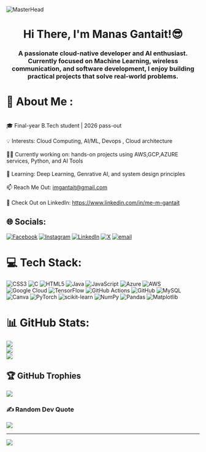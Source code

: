 ![MasterHead](https://user-images.githubusercontent.com/74038190/213910845-af37a709-8995-40d6-be59-724526e3c3d7.gif)
<h1 align="center">Hi There, I'm Manas Gantait!😎<br></h1>
<h3 align="center"> A passionate  cloud-native developer and AI enthusiast. Currently focused on Machine Learning, wireless communication, and software development, I enjoy building practical projects that solve real-world problems.</h3>


# 🦁 About Me :
<br>🎓 Final-year B.Tech student | 2026 pass-out<br><br>💡 Interests: Cloud Computing, AI/ML, Devops , Cloud architecture<br><br>👨‍💻 Currently working on: hands-on projects using AWS,GCP,AZURE services, Python, and AI Tools<br><br>🌱 Learning:  Deep Learning, Genrative AI, and system design principles<br><br>📫 Reach Me Out: imgantait@gmail.com<br><br>👔 Check Out on LinkedIn: https://www.linkedin.com/in/me-m-gantait

## 🌐 Socials:
[![Facebook](https://img.shields.io/badge/Facebook-%231877F2.svg?logo=Facebook&logoColor=white)](https://facebook.com/manas.gantait.8) [![Instagram](https://img.shields.io/badge/Instagram-%23E4405F.svg?logo=Instagram&logoColor=white)](https://instagram.com/immanas__) [![LinkedIn](https://img.shields.io/badge/LinkedIn-%230077B5.svg?logo=linkedin&logoColor=white)](https://linkedin.com/in/me-m-gantait) [![X](https://img.shields.io/badge/X-black.svg?logo=X&logoColor=white)](https://x.com/memanas__) [![email](https://img.shields.io/badge/Email-D14836?logo=gmail&logoColor=white)](mailto:imgantait@gmail.com) 

# 💻 Tech Stack:
![CSS3](https://img.shields.io/badge/css3-%231572B6.svg?style=for-the-badge&logo=css3&logoColor=white) ![C](https://img.shields.io/badge/c-%2300599C.svg?style=for-the-badge&logo=c&logoColor=white) ![HTML5](https://img.shields.io/badge/html5-%23E34F26.svg?style=for-the-badge&logo=html5&logoColor=white) ![Java](https://img.shields.io/badge/java-%23ED8B00.svg?style=for-the-badge&logo=openjdk&logoColor=white) ![JavaScript](https://img.shields.io/badge/javascript-%23323330.svg?style=for-the-badge&logo=javascript&logoColor=%23F7DF1E) ![Azure](https://img.shields.io/badge/azure-%230072C6.svg?style=for-the-badge&logo=microsoftazure&logoColor=white) ![AWS](https://img.shields.io/badge/AWS-%23FF9900.svg?style=for-the-badge&logo=amazon-aws&logoColor=white) ![Google Cloud](https://img.shields.io/badge/GoogleCloud-%234285F4.svg?style=for-the-badge&logo=google-cloud&logoColor=white) ![TensorFlow](https://img.shields.io/badge/TensorFlow-%23FF6F00.svg?style=for-the-badge&logo=TensorFlow&logoColor=white) ![GitHub Actions](https://img.shields.io/badge/github%20actions-%232671E5.svg?style=for-the-badge&logo=githubactions&logoColor=white) ![GitHub](https://img.shields.io/badge/github-%23121011.svg?style=for-the-badge&logo=github&logoColor=white) ![MySQL](https://img.shields.io/badge/mysql-4479A1.svg?style=for-the-badge&logo=mysql&logoColor=white) ![Canva](https://img.shields.io/badge/Canva-%2300C4CC.svg?style=for-the-badge&logo=Canva&logoColor=white) ![PyTorch](https://img.shields.io/badge/PyTorch-%23EE4C2C.svg?style=for-the-badge&logo=PyTorch&logoColor=white) ![scikit-learn](https://img.shields.io/badge/scikit--learn-%23F7931E.svg?style=for-the-badge&logo=scikit-learn&logoColor=white) ![NumPy](https://img.shields.io/badge/numpy-%23013243.svg?style=for-the-badge&logo=numpy&logoColor=white) ![Pandas](https://img.shields.io/badge/pandas-%23150458.svg?style=for-the-badge&logo=pandas&logoColor=white) ![Matplotlib](https://img.shields.io/badge/Matplotlib-%23ffffff.svg?style=for-the-badge&logo=Matplotlib&logoColor=black)
# 📊 GitHub Stats:
![](https://github-readme-stats.vercel.app/api?username=immanas&theme=shadow_red&hide_border=false&include_all_commits=false&count_private=false)<br/>
![](https://nirzak-streak-stats.vercel.app/?user=immanas&theme=shadow_red&hide_border=false)<br/>
![](https://github-readme-stats.vercel.app/api/top-langs/?username=immanas&theme=shadow_red&hide_border=false&include_all_commits=false&count_private=false&layout=compact)

## 🏆 GitHub Trophies
![](https://github-profile-trophy.vercel.app/?username=immanas&theme=radical&no-frame=false&no-bg=true&margin-w=4)

### ✍️ Random Dev Quote
![](https://quotes-github-readme.vercel.app/api?type=horizontal&theme=radical)

---
[![](https://visitcount.itsvg.in/api?id=immanas&icon=0&color=0)](https://visitcount.itsvg.in)

<!-- Proudly created with GPRM ( https://gprm.itsvg.in ) -->
